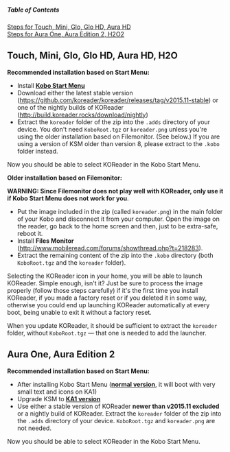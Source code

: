 ##### Table of Contents  
[Steps for Touch, Mini, Glo, Glo HD, Aura HD](#older-model)  
[Steps for Aura One, Aura Edition 2, H2O2](#newer-model)  

<a name="older-model"/>

## Touch, Mini, Glo, Glo HD, Aura HD, H2O

__Recommended installation based on Start Menu:__
- Install [**Kobo Start Menu**](http://www.mobileread.com/forums/showthread.php?t=266821)
- Download either the latest stable version (https://github.com/koreader/koreader/releases/tag/v2015.11-stable) or one of the nightly builds of KOReader (http://build.koreader.rocks/download/nightly)
- Extract the `koreader` folder of the zip into the `.adds` directory of your device. You don't need `KoboRoot.tgz` or `koreader.png` unless you're using the older installation based on Filemonitor. (See below.) If you are using a version of KSM older than version 8, please extract to the `.kobo` folder instead.

Now you should be able to select KOReader in the Kobo Start Menu.


__Older installation based on Filemonitor:__

**WARNING: Since Filemonitor does not play well with KOReader, only use it if Kobo Start Menu does not work for you**.

- Put the image included in the zip (called `koreader.png`) in the main folder of your Kobo and disconnect it from your computer. Open the image on the reader, go back to the home screen and then, just to be extra-safe, reboot it.
- Install **Files Monitor** (http://www.mobileread.com/forums/showthread.php?t=218283).
- Extract the remaining content of the zip into the `.kobo` directory (both `KoboRoot.tgz` and the `koreader` folder). 

Selecting the KOReader icon in your home, you will be able to launch KOReader. Simple enough, isn't it? Just be sure to process the image properly (follow those steps carefully) if it's the first time you install KOReader, if you made a factory reset or if you deleted it in some way, otherwise you could end up launching KOReader automatically at every boot, being unable to exit it without a factory reset.

When you update KOReader, it should be sufficient to extract the `koreader` folder, without `KoboRoot.tgz` — that one is needed to add the launcher.


<a name="newer-model"/>

## Aura One, Aura Edition 2

__Recommended installation based on Start Menu:__

- After installing Kobo Start Menu ([**normal version**](http://www.mobileread.com/forums/showthread.php?t=266821), it will boot with very small text and icons on KA1)
- Upgrade KSM to [**KA1 version**](http://www.mobileread.com/forums/showpost.php?p=3389190&postcount=221)
- Use either a stable version of KOReader **newer than v2015.11 excluded** or a nightly build of KOReader. Extract the `koreader` folder of the zip into the `.adds` directory of your device. `KoboRoot.tgz` and `koreader.png` are not needed.

Now you should be able to select KOReader in the Kobo Start Menu.